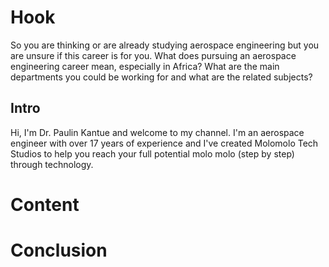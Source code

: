 # Hook
So you are thinking or are already studying aerospace engineering but you are unsure if this career is for you. What does pursuing an aerospace engineering career mean, especially in Africa? What are the main departments you could be working for and what are the related subjects?

## Intro
Hi, I'm Dr. Paulin Kantue and welcome to my channel. I'm an aerospace engineer with over 17 years of experience and I've created Molomolo Tech Studios to help you reach your full potential molo molo (step by step) through technology.

# Content

# Conclusion
